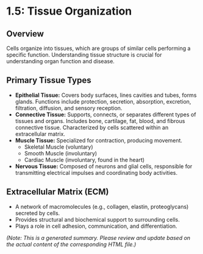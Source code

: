 # 1.5: Tissue Organization

## Overview
Cells organize into tissues, which are groups of similar cells performing a specific function. Understanding tissue structure is crucial for understanding organ function and disease.

## Primary Tissue Types
- **Epithelial Tissue:** Covers body surfaces, lines cavities and tubes, forms glands. Functions include protection, secretion, absorption, excretion, filtration, diffusion, and sensory reception.
- **Connective Tissue:** Supports, connects, or separates different types of tissues and organs. Includes bone, cartilage, fat, blood, and fibrous connective tissue. Characterized by cells scattered within an extracellular matrix.
- **Muscle Tissue:** Specialized for contraction, producing movement.
    - Skeletal Muscle (voluntary)
    - Smooth Muscle (involuntary)
    - Cardiac Muscle (involuntary, found in the heart)
- **Nervous Tissue:** Composed of neurons and glial cells, responsible for transmitting electrical impulses and coordinating body activities.

## Extracellular Matrix (ECM)
- A network of macromolecules (e.g., collagen, elastin, proteoglycans) secreted by cells.
- Provides structural and biochemical support to surrounding cells.
- Plays a role in cell adhesion, communication, and differentiation.

*(Note: This is a generated summary. Please review and update based on the actual content of the corresponding HTML file.)*
